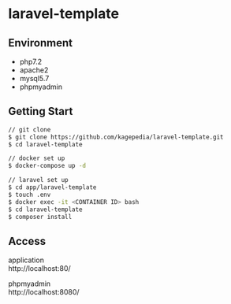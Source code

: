 # laravel-template

## Environment
- php7.2
- apache2
- mysql5.7
- phpmyadmin

## Getting Start
``` bash
// git clone
$ git clone https://github.com/kagepedia/laravel-template.git
$ cd laravel-template

// docker set up
$ docker-compose up -d

// laravel set up
$ cd app/laravel-template
$ touch .env
$ docker exec -it <CONTAINER ID> bash
$ cd laravel-template
$ composer install
```

## Access
application  
http://localhost:80/

phpmyadmin  
http://localhost:8080/
